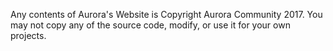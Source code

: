 Any contents of Aurora's Website is Copyright Aurora Community 2017. You may not copy any of the source code, modify, or use it for your own projects.
